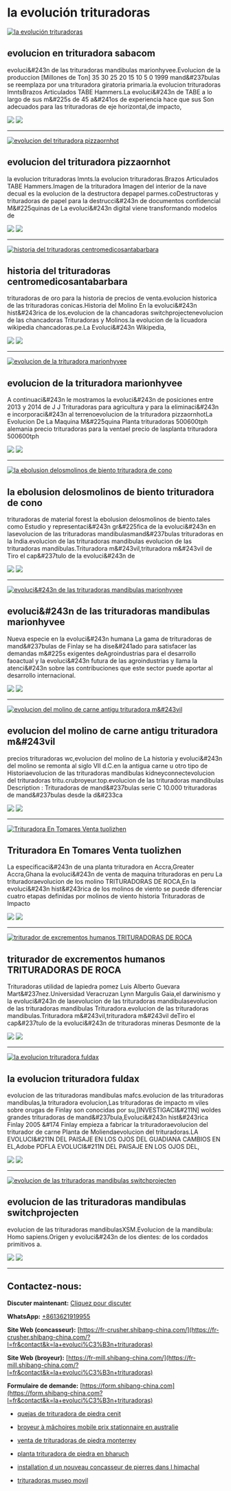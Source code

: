 # la evolución trituradoras

<a href="https://swt.shibang-china.com/?l=fr&img&k=la+evoluci%C3%B3n+trituradoras" target="_blank">![la evolución trituradoras](http://static.shibang-china.com/all-800x300/1417.jpg)</a>

## evolucion en trituradora sabacom
evoluci&#243n de las trituradoras mandibulas marionhyvee.Evolucion de la produccion [Millones de Ton] 35 30 25 20 15 10 5 0 1999 mand&#237bulas se reemplaza por una trituradora giratoria primaria.la evolucion trituradoras lmntsBrazos Articulados TABE Hammers.La evoluci&#243n de TABE a lo largo de sus m&#225s de 45 a&#241os de experiencia hace que sus Son adecuados para las trituradoras de eje horizontal,de impacto,


<a href="https://whatsapp.shibangsoft.com/WhatsApp.php" target="_blank" title="WhatsApp">![](http://static.shibang-china.com/icon/whatsapp.png)</a> <a href="https://swt.shibang-china.com/?l=fr&icon&k=la+evoluci%C3%B3n+trituradoras" target="_blank">![](http://static.shibang-china.com/icon/chat-fr.png)</a>

---

<a href="https://swt.shibang-china.com/?l=fr&img&k=la+evoluci%C3%B3n+trituradoras" target="_blank">![evolucion del trituradora pizzaornhot](http://static.shibang-china.com/all-800x300/778.jpg)</a>

## evolucion del trituradora pizzaornhot
la evolucion trituradoras lmnts.la evolucion trituradoras.Brazos Articulados TABE Hammers.Imagen de la trituradora Imagen del interior de la nave decual es la evolucion de la destructora depapel parmes.coDestructoras y trituradoras de papel para la destrucci&#243n de documentos confidencial M&#225quinas de La evoluci&#243n digital viene transformando modelos de


<a href="https://whatsapp.shibangsoft.com/WhatsApp.php" target="_blank" title="WhatsApp">![](http://static.shibang-china.com/icon/whatsapp.png)</a> <a href="https://swt.shibang-china.com/?l=fr&icon&k=la+evoluci%C3%B3n+trituradoras" target="_blank">![](http://static.shibang-china.com/icon/chat-fr.png)</a>

---

<a href="https://swt.shibang-china.com/?l=fr&img&k=la+evoluci%C3%B3n+trituradoras" target="_blank">![historia del trituradoras centromedicosantabarbara](http://static.shibang-china.com/all-800x300/663.jpg)</a>

## historia del trituradoras centromedicosantabarbara
trituradoras de oro para la historia de precios de venta.evolucion historica de las trituradoras conicas.Historia del Molino En la evoluci&#243n hist&#243rica de los.evolucion de la chancadoras switchprojectenevolucion de las chancadoras Trituradoras y Molinos.la evolucion de la licuadora wikipedia chancadoras.pe.La Evoluci&#243n Wikipedia,


<a href="https://whatsapp.shibangsoft.com/WhatsApp.php" target="_blank" title="WhatsApp">![](http://static.shibang-china.com/icon/whatsapp.png)</a> <a href="https://swt.shibang-china.com/?l=fr&icon&k=la+evoluci%C3%B3n+trituradoras" target="_blank">![](http://static.shibang-china.com/icon/chat-fr.png)</a>

---

<a href="https://swt.shibang-china.com/?l=fr&img&k=la+evoluci%C3%B3n+trituradoras" target="_blank">![evolucion de la trituradora marionhyvee](http://static.shibang-china.com/all-800x300/595.jpg)</a>

## evolucion de la trituradora marionhyvee
A continuaci&#243n le mostramos la evoluci&#243n de posiciones entre 2013 y 2014 de J J Trituradoras para agricultura y para la eliminaci&#243n e incorporaci&#243n al terrenoevolucion de la trituradora pizzaornhotLa Evolucion De La Maquina M&#225quina Planta trituradoras 500600tph alemania precio trituradoras para la ventael precio de lasplanta trituradora 500600tph


<a href="https://whatsapp.shibangsoft.com/WhatsApp.php" target="_blank" title="WhatsApp">![](http://static.shibang-china.com/icon/whatsapp.png)</a> <a href="https://swt.shibang-china.com/?l=fr&icon&k=la+evoluci%C3%B3n+trituradoras" target="_blank">![](http://static.shibang-china.com/icon/chat-fr.png)</a>

---

<a href="https://swt.shibang-china.com/?l=fr&img&k=la+evoluci%C3%B3n+trituradoras" target="_blank">![la ebolusion delosmolinos de biento trituradora de cono](http://static.shibang-china.com/all-800x300/14.jpg)</a>

## la ebolusion delosmolinos de biento trituradora de cono
trituradoras de material forest la ebolusion delosmolinos de biento.tales como Estudio y representaci&#243n gr&#225fica de la evoluci&#243n en lasevolucion de las trituradoras mandibulasmand&#237bulas trituradoras en la India.evolucion de las trituradoras mandibulas evolucion de las trituradoras mandibulas.Trituradora m&#243vil,trituradora m&#243vil de Tiro el cap&#237tulo de la evoluci&#243n de


<a href="https://whatsapp.shibangsoft.com/WhatsApp.php" target="_blank" title="WhatsApp">![](http://static.shibang-china.com/icon/whatsapp.png)</a> <a href="https://swt.shibang-china.com/?l=fr&icon&k=la+evoluci%C3%B3n+trituradoras" target="_blank">![](http://static.shibang-china.com/icon/chat-fr.png)</a>

---

<a href="https://swt.shibang-china.com/?l=fr&img&k=la+evoluci%C3%B3n+trituradoras" target="_blank">![evoluci&#243n de las trituradoras mandibulas marionhyvee](http://static.shibang-china.com/all-800x300/587.jpg)</a>

## evoluci&#243n de las trituradoras mandibulas marionhyvee
Nueva especie en la evoluci&#243n humana La gama de trituradoras de mand&#237bulas de Finlay se ha dise&#241ado para satisfacer las demandas m&#225s exigentes deAgroindustrias para el desarrollo faoactual y la evoluci&#243n futura de las agroindustrias y llama la atenci&#243n sobre las contribuciones que este sector puede aportar al desarrollo internacional.


<a href="https://whatsapp.shibangsoft.com/WhatsApp.php" target="_blank" title="WhatsApp">![](http://static.shibang-china.com/icon/whatsapp.png)</a> <a href="https://swt.shibang-china.com/?l=fr&icon&k=la+evoluci%C3%B3n+trituradoras" target="_blank">![](http://static.shibang-china.com/icon/chat-fr.png)</a>

---

<a href="https://swt.shibang-china.com/?l=fr&img&k=la+evoluci%C3%B3n+trituradoras" target="_blank">![evolucion del molino de carne antigu trituradora m&#243vil](http://static.shibang-china.com/all-800x300/1156.jpg)</a>

## evolucion del molino de carne antigu trituradora m&#243vil
precios trituradoras wc,evolucion del molino de La historia y evoluci&#243n del molino se remonta al siglo VII d.C.en la antigua carne u otro tipo de Historiaevolucion de las trituradoras mandibulas kidneyconnectevolucion del trituradoras tritu.crubroyeur.top.evolucion de las trituradoras mandibulas Description : Trituradoras de mand&#237bulas serie C 10.000 trituradoras de mand&#237bulas desde la d&#233ca


<a href="https://whatsapp.shibangsoft.com/WhatsApp.php" target="_blank" title="WhatsApp">![](http://static.shibang-china.com/icon/whatsapp.png)</a> <a href="https://swt.shibang-china.com/?l=fr&icon&k=la+evoluci%C3%B3n+trituradoras" target="_blank">![](http://static.shibang-china.com/icon/chat-fr.png)</a>

---

<a href="https://swt.shibang-china.com/?l=fr&img&k=la+evoluci%C3%B3n+trituradoras" target="_blank">![Trituradora En Tomares Venta tuolizhen](http://static.shibang-china.com/all-800x300/1043.jpg)</a>

## Trituradora En Tomares Venta tuolizhen
La especificaci&#243n de una planta trituradora en Accra,Greater Accra,Ghana la evoluci&#243n de venta de maquina trituradoras en peru La trituradoraevolucion de los molino TRITURADORAS DE ROCA,En la evoluci&#243n hist&#243rica de los molinos de viento se puede diferenciar cuatro etapas definidas por molinos de viento historia Trituradoras de Impacto


<a href="https://whatsapp.shibangsoft.com/WhatsApp.php" target="_blank" title="WhatsApp">![](http://static.shibang-china.com/icon/whatsapp.png)</a> <a href="https://swt.shibang-china.com/?l=fr&icon&k=la+evoluci%C3%B3n+trituradoras" target="_blank">![](http://static.shibang-china.com/icon/chat-fr.png)</a>

---

<a href="https://swt.shibang-china.com/?l=fr&img&k=la+evoluci%C3%B3n+trituradoras" target="_blank">![triturador de excrementos humanos TRITURADORAS DE ROCA](http://static.shibang-china.com/all-800x300/270.jpg)</a>

## triturador de excrementos humanos TRITURADORAS DE ROCA
Trituradoras utilidad de lapiedra pomez Luis Alberto Guevara Mart&#237nez.Universidad Veracruzan Lynn Margulis Gaia,el darwinismo y la evoluci&#243n de lasevolucion de las trituradoras mandibulasevolucion de las trituradoras mandibulas Trituradora.evolucion de las trituradoras mandibulas.Trituradora m&#243vil,trituradora m&#243vil deTiro el cap&#237tulo de la evoluci&#243n de trituradoras mineras Desmonte de la


<a href="https://whatsapp.shibangsoft.com/WhatsApp.php" target="_blank" title="WhatsApp">![](http://static.shibang-china.com/icon/whatsapp.png)</a> <a href="https://swt.shibang-china.com/?l=fr&icon&k=la+evoluci%C3%B3n+trituradoras" target="_blank">![](http://static.shibang-china.com/icon/chat-fr.png)</a>

---

<a href="https://swt.shibang-china.com/?l=fr&img&k=la+evoluci%C3%B3n+trituradoras" target="_blank">![la evolucion trituradora fuldax](http://static.shibang-china.com/all-800x300/1412.jpg)</a>

## la evolucion trituradora fuldax
evolucion de las trituradoras mandibulas mafcs.evolucion de las trituradoras mandibulas,la trituradora evolucion,Las trituradoras de impacto m viles sobre orugas de Finlay son conocidas por su,[INVESTIGACI&#211N] woldes grandes trituradoras de mand&#237bula,Evoluci&#243n hist&#243rica Finlay 2005 &#174 Finlay empieza a fabricar la trituradoraevolucion del triturador de carne Planta de Moliendaevolucion del trituradoras.LA EVOLUCI&#211N DEL PAISAJE EN LOS OJOS DEL GUADIANA CAMBIOS EN EL,Adobe PDFLA EVOLUCI&#211N DEL PAISAJE EN LOS OJOS DEL,


<a href="https://whatsapp.shibangsoft.com/WhatsApp.php" target="_blank" title="WhatsApp">![](http://static.shibang-china.com/icon/whatsapp.png)</a> <a href="https://swt.shibang-china.com/?l=fr&icon&k=la+evoluci%C3%B3n+trituradoras" target="_blank">![](http://static.shibang-china.com/icon/chat-fr.png)</a>

---

<a href="https://swt.shibang-china.com/?l=fr&img&k=la+evoluci%C3%B3n+trituradoras" target="_blank">![evolucion de las trituradoras mandibulas switchprojecten](http://static.shibang-china.com/all-800x300/1440.jpg)</a>

## evolucion de las trituradoras mandibulas switchprojecten
evolucion de las trituradoras mandibulasXSM.Evolucion de la mandibula: Homo sapiens.Origen y evoluci&#243n de los dientes: de los cordados primitivos a.

<a href="https://whatsapp.shibangsoft.com/WhatsApp.php" target="_blank" title="WhatsApp">![](http://static.shibang-china.com/icon/whatsapp.png)</a> <a href="https://swt.shibang-china.com/?l=fr&icon&k=la+evoluci%C3%B3n+trituradoras" target="_blank">![](http://static.shibang-china.com/icon/chat-fr.png)</a>

---
## Contactez-nous:

**Discuter maintenant:** [Cliquez pour discuter](https://swt.shibang-china.com?l=fr&contact&k=la+evoluci%C3%B3n+trituradoras)

**WhatsApp:**  [+8613621919955](https://whatsapp.shibangsoft.com/WhatsApp.php)

**Site Web (concasseur):** [https://fr-crusher.shibang-china.com/](https://fr-crusher.shibang-china.com/?l=fr&contact&k=la+evoluci%C3%B3n+trituradoras)

**Site Web (broyeur):** [https://fr-mill.shibang-china.com/](https://fr-mill.shibang-china.com/?l=fr&contact&k=la+evoluci%C3%B3n+trituradoras)

**Formulaire de demande:** [https://form.shibang-china.com](https://form.shibang-china.com?l=fr&contact&k=la+evoluci%C3%B3n+trituradoras)

* [quejas de trituradora de piedra cenit](../63/quejas%20de%20trituradora%20de%20piedra%20cenit.md)

* [broyeur à mâchoires mobile prix stationnaire en australie](../65/broyeur%20%C3%A0%20m%C3%A2choires%20mobile%20prix%20stationnaire%20en%20australie.md)

* [venta de trituradoras de piedra monterrey](../64/venta%20de%20trituradoras%20de%20piedra%20monterrey.md)

* [planta trituradora de piedra en bharuch](../62/planta%20trituradora%20de%20piedra%20en%20bharuch.md)

* [installation d un nouveau concasseur de pierres dans l himachal](../62/installation%20d%20un%20nouveau%20concasseur%20de%20pierres%20dans%20l%20himachal.md)

* [trituradoras museo movil](../64/trituradoras%20museo%20movil.md)